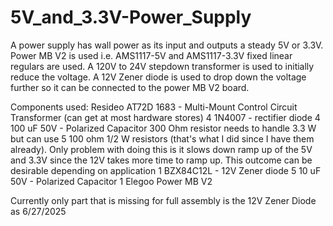 # 5V_and_3.3V-Power_Supply
A power supply has wall power as its input and outputs a steady 5V or 3.3V. Power MB V2 is used i.e. AMS1117-5V and AMS1117-3.3V fixed linear regulars are used. A 120V to 24V stepdown transformer is used to initially reduce the voltage. A  12V Zener diode is used to drop down the voltage further so it can be connected to the power MB V2 board. 

Components used:
Resideo AT72D 1683 - Multi-Mount Control Circuit Transformer (can get at most hardware stores) 
4 1N4007 - rectifier diode 
4 100 uF 50V - Polarized Capacitor 
300 Ohm resistor needs to handle 3.3 W but can use 5 100 ohm 1/2 W resistors (that's what I did since I have them already). Only problem with doing this is it slows down ramp up of the 5V and 3.3V since the 12V takes more time to ramp up. This outcome can be desirable depending on application 
1 BZX84C12L - 12V Zener diode 
5 10 uF 50V - Polarized Capacitor 
1 Elegoo Power MB V2 

Currently only part that is missing for full assembly is the 12V Zener Diode as 6/27/2025
